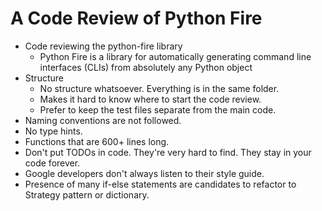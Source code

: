 # A Code Review of Python Fire

* Code reviewing the python-fire library
  * Python Fire is a library for automatically generating command line interfaces (CLIs) from 
    absolutely any Python object
* Structure
  * No structure whatsoever. Everything is in the same folder.
  * Makes it hard to know where to start the code review.
  * Prefer to keep the test files separate from the main code.
* Naming conventions are not followed.
* No type hints.
* Functions that are 600+ lines long.
* Don't put TODOs in code. They're very hard to find. They stay in your code forever.
* Google developers don't always listen to their style guide.
* Presence of many if-else statements are candidates to refactor to Strategy pattern or dictionary.
